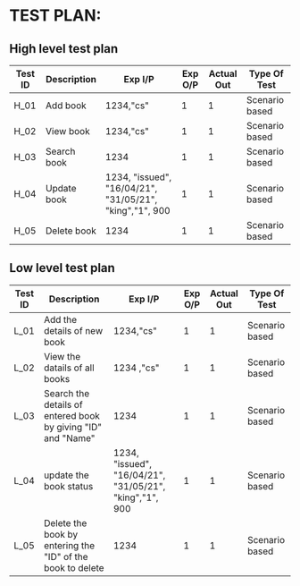 # TEST PLAN:

## High level test plan

| **Test ID** | **Description**                                              | **Exp I/P** | **Exp O/P** | **Actual Out** |**Type Of Test**  |    
|-------------|--------------------------------------------------------------|------------|-------------|----------------|------------------|
|  H_01       | Add book   | 1234,"cs"  | 1  | 1  | Scenario based    |
|  H_02       | View book  | 1234,"cs"  | 1  | 1  | Scenario based    | 
|  H_03       | Search book | 1234  | 1  | 1  | Scenario based    |
|  H_04       | Update book | 1234, "issued", "16/04/21", "31/05/21", "king","1", 900  |1  |1  | Scenario based    |
|  H_05       | Delete book | 1234  | 1  | 1  | Scenario based    |

## Low level test plan

| **Test ID** | **Description**                                              | **Exp I/P** | **Exp O/P** | **Actual Out** |**Type Of Test**  |    
|-------------|--------------------------------------------------------------|------------|-------------|----------------|------------------|
|  L_01       | Add the details of new book | 1234,"cs"   | 1  | 1  | Scenario based    |
|  L_02       | View the datails of all  books | 1234 ,"cs"  | 1  | 1  | Scenario based    |
|  L_03       | Search the details of entered book by giving "ID" and "Name"| 1234   | 1  | 1  | Scenario based    |
|  L_04       | update the book status | 1234, "issued", "16/04/21", "31/05/21", "king","1", 900    | 1  | 1  | Scenario based    |
|  L_05       | Delete the book by entering the "ID" of the book to delete | 1234   | 1  | 1  | Scenario based    |
